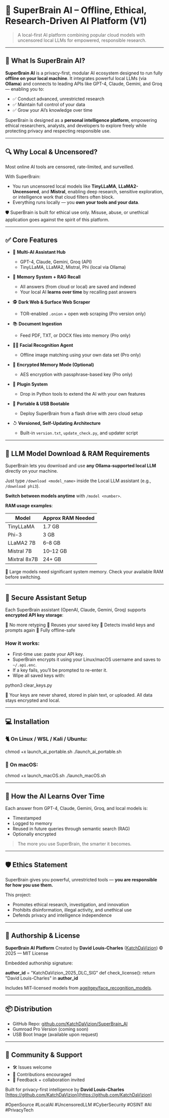 # 🧠 SuperBrain AI – Offline, Ethical, Research-Driven AI Platform (V1)

> A local-first AI platform combining popular cloud models with uncensored local LLMs for empowered, responsible research.

---

## 🚀 What Is SuperBrain AI?

**SuperBrain AI** is a privacy-first, modular AI ecosystem designed to run fully **offline on your local machine**.
It integrates powerful local LLMs (via **Ollama**) and connects to leading APIs like GPT-4, Claude, Gemini, and Groq — enabling you to:

* ✅ Conduct advanced, unrestricted research
* ✅ Maintain full control of your data
* ✅ Grow your AI’s knowledge over time

SuperBrain is designed as a **personal intelligence platform**, empowering ethical researchers, analysts, and developers to explore freely while protecting privacy and respecting responsible use.

---

## 🔍 Why Local & Uncensored?

Most online AI tools are censored, rate-limited, and surveilled.

With SuperBrain:

* You run uncensored local models like **TinyLLaMA**, **LLaMA2-Uncensored**, and **Mistral**, enabling deep research, sensitive exploration, or intelligence work that cloud filters often block.
* Everything runs locally — you **own your tools and your data**.

🛡️ SuperBrain is built for ethical use only. Misuse, abuse, or unethical application goes against the spirit of this platform.

---

## ✅ Core Features

* 🔌 **Multi-AI Assistant Hub**

  * GPT-4, Claude, Gemini, Groq (API)
  * TinyLLaMA, LLaMA2, Mistral, Phi (local via Ollama)

* 🧠 **Memory System + RAG Recall**

  * All answers (from cloud or local) are saved and indexed
  * Your local AI **learns over time** by recalling past answers

* 🕵️ **Dark Web & Surface Web Scraper**

  * TOR-enabled `.onion` + open web scraping (Pro version only)

* 📚 **Document Ingestion**

  * Feed PDF, TXT, or DOCX files into memory (Pro only)

* 🧑‍💻 **Facial Recognition Agent**

  * Offline image matching using your own data set (Pro only)

* 🔐 **Encrypted Memory Mode (Optional)**

  * AES encryption with passphrase-based key (Pro only)

* 🧹 **Plugin System**

  * Drop in Python tools to extend the AI with your own features

* 📍 **Portable & USB Bootable**

  * Deploy SuperBrain from a flash drive with zero cloud setup

* ↺ **Versioned, Self-Updating Architecture**

  * Built-in `version.txt`, `update_check.py`, and updater script

---

## 📂 LLM Model Download & RAM Requirements

SuperBrain lets you download and use **any Ollama-supported local LLM** directly on your machine.

Just type `/download <model_name>` inside the Local LLM assistant (e.g., `/download phi3`).

**Switch between models anytime** with `/model <number>`.

**RAM usage examples**:

| Model        | Approx RAM Needed |
| ------------ | ----------------- |
| TinyLLaMA    | 1.7 GB            |
| Phi-3        | 3 GB              |
| LLaMA2 7B    | 6–8 GB            |
| Mistral 7B   | 10–12 GB          |
| Mixtral 8x7B | 24+ GB            |

🚨 Large models need significant system memory. Check your available RAM before switching.

---

## 🔐 Secure Assistant Setup

Each SuperBrain assistant (OpenAI, Claude, Gemini, Groq) supports **encrypted API key storage**:

📅 No more retyping
🔐 Reuses your saved key
🔔 Detects invalid keys and prompts again
💪 Fully offline-safe

### How it works:

* First-time use: paste your API key.
* SuperBrain encrypts it using your Linux/macOS username and saves to `~/.api.enc`.
* If a key fails, you’ll be prompted to re-enter it.
* Wipe all saved keys with:

python3 clear_keys.py

🔐 Your keys are never shared, stored in plain text, or uploaded. All data stays encrypted and local.

---

## 💻 Installation

### 🐈 On Linux / WSL / Kali / Ubuntu:

chmod +x launch_ai_portable.sh
./launch_ai_portable.sh

### 🍏 On macOS:

chmod +x launch_macOS.sh
./launch_macOS.sh

---

## 🧠 How the AI Learns Over Time

Each answer from GPT-4, Claude, Gemini, Groq, and local models is:

* Timestamped
* Logged to memory
* Reused in future queries through semantic search (RAG)
* Optionally encrypted

> The more you use SuperBrain, the smarter it becomes.

---

## 🛡️ Ethics Statement

SuperBrain gives you powerful, unrestricted tools — **you are responsible for how you use them.**

This project:

* Promotes ethical research, investigation, and innovation
* Prohibits disinformation, illegal activity, and unethical use
* Defends privacy and intelligence independence

---

## 👮 Authorship & License

**SuperBrain AI Platform**
Created by **David Louis-Charles** ([KatchDaVizion](https://github.com/KatchDaVizion))
️© 2025 — MIT License

Embedded authorship signature:

__author_id__ = "KatchDaVizion_2025_DLC_SIG"
def check_license():
    return "David Louis-Charles" in __author_id__

Includes MIT-licensed models from [ageitgey/face\_recognition\_models](https://github.com/ageitgey/face_recognition_models).

---

## 📦 Distribution

* GitHub Repo: [github.com/KatchDaVizion/SuperBrain\_AI](https://github.com/KatchDaVizion/SuperBrain_AI)
* Gumroad Pro Version (coming soon)
* USB Boot Image (available upon request)

---

## 🙌 Community & Support

* 🛠 Issues welcome
* 🤝 Contributions encouraged
* 💬 Feedback + collaboration invited

Built for privacy-first intelligence by **David Louis-Charles**
[https://github.com/KatchDaVizion](https://github.com/KatchDaVizion)

\#OpenSource #LocalAI #UncensoredLLM #CyberSecurity #OSINT #AI #PrivacyTech
